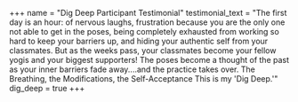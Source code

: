 +++
name = "Dig Deep Participant Testimonial"
testimonial_text = "The first day is an hour: of nervous laughs, frustration because you are the only one not able to get in the poses, being completely exhausted from working so hard to keep your barriers up, and hiding your authentic self from your classmates. But as the weeks pass, your classmates become your fellow yogis and your biggest supporters! The poses become a thought of the past as your inner barriers fade away....and the practice takes over.  The Breathing, the Modifications, the Self-Acceptance This is my 'Dig Deep.'"
dig_deep = true
+++